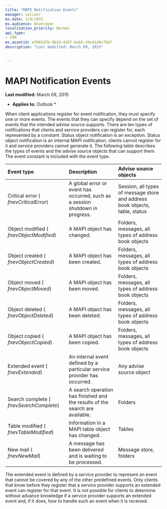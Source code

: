 ```yaml
---
title: "MAPI Notification Events"
manager: soliver
ms.date: 3/9/2015
ms.audience: Developer
localization_priority: Normal
api_type:
- COM
ms.assetid: ef082d7b-9b2d-4267-beb5-d3ed1d9c7bbf
description: "Last modified: March 09, 2015"
 
 
---
```


# MAPI Notification Events

 **Last modified:** March 09, 2015 
  
 * **Applies to:** Outlook * 
  
When client applications register for event notification, they must specify one or more events. The events that they can specify depend on the set of events that the intended advise source supports. There are ten types of notifications that clients and service providers can register for, each represented by a constant. Status object notification is an exception. Status object notification is an internal MAPI notification; clients cannot register for it and service providers cannot generate it. The following table describes the types of events and the advise source objects that can support them. The event constant is included with the event type.
  
|**Event type**|**Description**|**Advise source objects**|
|:-----|:-----|:-----|
|Critical error ( _fnevCriticalError_)  <br/> |A global error or event has occurred, such as a session shutdown in progress.  <br/> |Session, all types of message store and address book objects, table, status  <br/> |
|Object modified ( _fnevObjectModified_)  <br/> |A MAPI object has changed.  <br/> |Folders, messages, all types of address book objects  <br/> |
|Object created ( _fnevObjectCreated_)  <br/> |A MAPI object has been created.  <br/> |Folders, messages, all types of address book objects  <br/> |
|Object moved ( _fnevObjectMoved_)  <br/> |A MAPI object has been moved.  <br/> |Folders, messages, all types of address book objects  <br/> |
|Object deleted ( _fnevObjectDeleted_)  <br/> |A MAPI object has been deleted.  <br/> |Folders, messages, all types of address book objects  <br/> |
|Object copied ( _fnevObjectCopied_)  <br/> |A MAPI object has been copied.  <br/> |Folders, messages, all types of address book objects  <br/> |
|Extended event ( _fnevExtended_)  <br/> |An internal event defined by a particular service provider has occurred.  <br/> |Any advise source object  <br/> |
|Search complete ( _fnevSearchComplete_)  <br/> |A search operation has finished and the results of the search are available.  <br/> |Folders  <br/> |
|Table modified ( _fnevTableModified_)  <br/> |Information in a MAPI table object has changed.  <br/> |Tables  <br/> |
|New mail ( _fnevNewMail_)  <br/> |A message has been delivered and is waiting to be processed.  <br/> |Message store, folders  <br/> |
   
The extended event is defined by a service provider to represent an event that cannot be covered by any of the other predefined events. Only clients that know before they register that a service provider supports an extended event can register for that event. It is not possible for clients to determine without advance knowledge if a service provider supports an extended event and, if it does, how to handle such an event when it is received.
  

